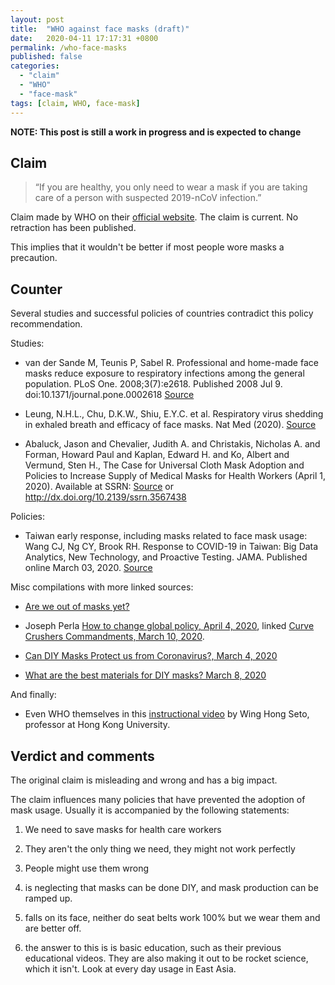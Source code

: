 ```yaml
---
layout: post
title:  "WHO against face masks (draft)"
date:   2020-04-11 17:17:31 +0800
permalink: /who-face-masks
published: false
categories:
  - "claim"
  - "WHO"
  - "face-mask"
tags: [claim, WHO, face-mask]
---
```


**NOTE: This post is still a work in progress and is expected to change**

## Claim

> “If you are healthy, you only need to wear a mask if you are taking care of a person with suspected 2019-nCoV infection.”

Claim made by WHO on their [official website](https://www.who.int/emergencies/diseases/novel-coronavirus-2019/advice-for-public/when-and-how-to-use-masks). The claim is current. No retraction has been published.

This implies that it wouldn't be better if most people wore masks a precaution.

## Counter

Several studies and successful policies of countries contradict this policy recommendation.

Studies:

- van der Sande M, Teunis P, Sabel R. Professional and home-made face masks reduce exposure to respiratory infections among the general population. PLoS One. 2008;3(7):e2618. Published 2008 Jul 9. doi:10.1371/journal.pone.0002618 [Source](https://www.ncbi.nlm.nih.gov/pmc/articles/PMC2440799/?fbclid=IwAR0Y11Yhwv6a15ny0pP5P7IbZZVsNiy_bU9EWg7z2JxCW9fkOfTIMcUQ5_I#!po=44.2308)

- Leung, N.H.L., Chu, D.K.W., Shiu, E.Y.C. et al. Respiratory virus shedding in exhaled breath and efficacy of face masks. Nat Med (2020). [Source](https://doi.org/10.1038/s41591-020-0843-2)

-  Abaluck, Jason and Chevalier, Judith A. and Christakis, Nicholas A. and Forman, Howard Paul and Kaplan, Edward H. and Ko, Albert and Vermund, Sten H., The Case for Universal Cloth Mask Adoption and Policies to Increase Supply of Medical Masks for Health Workers (April 1, 2020). Available at SSRN: [Source](https://ssrn.com/abstract=3567438) or http://dx.doi.org/10.2139/ssrn.3567438 

Policies:

- Taiwan early response, including masks related to face mask usage: Wang CJ, Ng CY, Brook RH. Response to COVID-19 in Taiwan: Big Data Analytics, New Technology, and Proactive Testing. JAMA. Published online March 03, 2020. [Source](doi:10.1001/jama.2020.3151)

Misc compilations with more linked sources:

- [Are we out of masks yet?](https://areweoutofmasksyet.com/)

- Joseph Perla [How to change global policy, April 4, 2020](https://medium.com/@jperla/how-to-change-global-policy-when-you-are-not-a-billionaire-4ef05aa357c5), linked [Curve Crushers Commandments, March 10, 2020](https://docs.google.com/document/d/1mvc6evI2qzU3M8MkrLSqKJBTO8bmzIFgqP7FkJT-tkI/mobilebasic?1).

- [Can DIY Masks Protect us from Coronavirus?, March 4, 2020](https://smartairfilters.com/en/blog/diy-homemade-mask-protect-virus-coronavirus/)

- [What are the best materials for DIY masks? March 8, 2020](https://smartairfilters.com/en/blog/best-materials-make-diy-face-mask-virus/)

And finally:

- Even WHO themselves in this [instructional video](https://www.youtube.com/watch?v=Q7E4GEs4S90&t=4s) by Wing Hong Seto, professor at Hong Kong University.

## Verdict and comments

The original claim is misleading and wrong and has a big impact.

The claim influences many policies that have prevented the adoption of mask usage. Usually it is accompanied by the following statements:

1) We need to save masks for health care workers
2) They aren't the only thing we need, they might not work perfectly
3) People might use them wrong

1) is neglecting that masks can be done DIY, and mask production can be ramped up.
2) falls on its face, neither do seat belts work 100% but we wear them and are better off.
3) the answer to this is is basic education, such as their previous educational videos. They are also making it out to be rocket science, which it isn't. Look at every day usage in East Asia.
